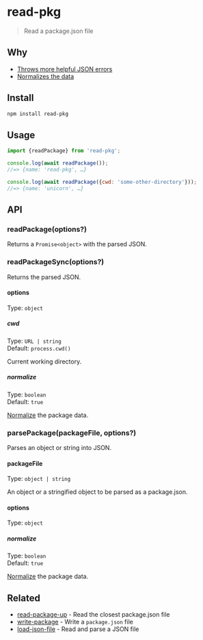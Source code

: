 # read-pkg

> Read a package.json file

## Why

- [Throws more helpful JSON errors](https://github.com/sindresorhus/parse-json)
- [Normalizes the data](https://github.com/npm/normalize-package-data#what-normalization-currently-entails)

## Install

```sh
npm install read-pkg
```

## Usage

```js
import {readPackage} from 'read-pkg';

console.log(await readPackage());
//=> {name: 'read-pkg', …}

console.log(await readPackage({cwd: 'some-other-directory'}));
//=> {name: 'unicorn', …}
```

## API

### readPackage(options?)

Returns a `Promise<object>` with the parsed JSON.

### readPackageSync(options?)

Returns the parsed JSON.

#### options

Type: `object`

##### cwd

Type: `URL | string`\
Default: `process.cwd()`

Current working directory.

##### normalize

Type: `boolean`\
Default: `true`

[Normalize](https://github.com/npm/normalize-package-data#what-normalization-currently-entails) the package data.

### parsePackage(packageFile, options?)

Parses an object or string into JSON.

#### packageFile

Type: `object | string`

An object or a stringified object to be parsed as a package.json.

#### options

Type: `object`

##### normalize

Type: `boolean`\
Default: `true`

[Normalize](https://github.com/npm/normalize-package-data#what-normalization-currently-entails) the package data.

## Related

- [read-package-up](https://github.com/sindresorhus/read-package-up) - Read the closest package.json file
- [write-package](https://github.com/sindresorhus/write-package) - Write a `package.json` file
- [load-json-file](https://github.com/sindresorhus/load-json-file) - Read and parse a JSON file
